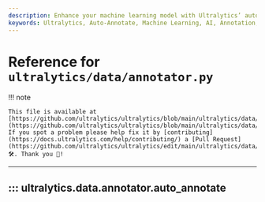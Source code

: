 ```yaml
---
description: Enhance your machine learning model with Ultralytics’ auto_annotate function. Simplify data annotation for improved model training.
keywords: Ultralytics, Auto-Annotate, Machine Learning, AI, Annotation, Data Processing, Model Training
---
```


# Reference for `ultralytics/data/annotator.py`

!!! note

    This file is available at [https://github.com/ultralytics/ultralytics/blob/main/ultralytics/data/annotator.py](https://github.com/ultralytics/ultralytics/blob/main/ultralytics/data/annotator.py). If you spot a problem please help fix it by [contributing](https://docs.ultralytics.com/help/contributing/) a [Pull Request](https://github.com/ultralytics/ultralytics/edit/main/ultralytics/data/annotator.py) 🛠️. Thank you 🙏!

---
## ::: ultralytics.data.annotator.auto_annotate
<br><br>
